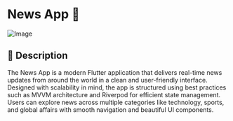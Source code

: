 # News App 📰

![Image](https://github.com/user-attachments/assets/343ae030-3093-49f7-9c3d-8905459cf6de)
 
## 📄 Description

The News App is a modern Flutter application that delivers real-time news updates from around the world in a clean and user-friendly interface. Designed with scalability in mind, the app is structured using best practices such as MVVM architecture and Riverpod for efficient state management. Users can explore news across multiple categories like technology, sports, and global affairs with smooth navigation and beautiful UI components.
